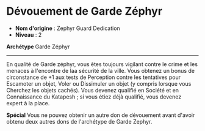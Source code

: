 # Dévouement de Garde Zéphyr

 * **Nom d'origine** : Zephyr Guard Dedication
 * **Niveau** : 2


<p><strong>Archétype </strong>Garde Zéphyr</p>
<hr>
<p>En qualité de Garde zéphyr, vous êtes toujours vigilant contre le crime et les menaces à l'encontre de laa sécurité de la ville. Vous obtenez un bonus de circonstance de +1 aux tests de Perception contre les tentatives pour Escamoter un objet, Voler ou Dissimuler un objet (y compris lorsque vous Cherchez les objets cachés). Vous devenez qualifié en Société et en Connaissance du Katapesh ; si vous étiez déjà qualifié, vous devenez expert à la place.</p>
<p><strong>Spécial</strong> Vous ne pouvez obtenir un autre don de dévouement avant d'avoir obtenu deux autres dons de l'archétype de Garde Zephyr.</p>